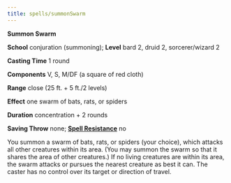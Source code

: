 ```yaml
---
title: spells/summonSwarm
---
```

 **Summon Swarm**

**School** conjuration (summoning); **Level** bard 2, druid 2, sorcerer/wizard 2

**Casting Time** 1 round

**Components** V, S, M/DF (a square of red cloth)

**Range** close (25 ft. + 5 ft./2 levels)

**Effect** one swarm of bats, rats, or spiders

**Duration** concentration + 2 rounds

**Saving Throw** none; **[Spell Resistance](../glossary#_spell-resistance)** no

You summon a swarm of bats, rats, or spiders (your choice), which attacks all other creatures within its area. (You may summon the swarm so that it shares the area of other creatures.) If no living creatures are within its area, the swarm attacks or pursues the nearest creature as best it can. The caster has no control over its target or direction of travel.

